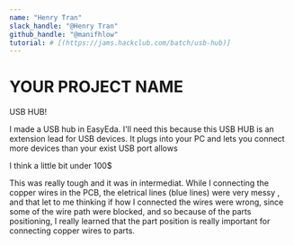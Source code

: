 ```yaml
---
name: "Henry Tran"
slack_handle: "@Henry Tran"
github_handle: "@manifhlow"
tutorial: # [(https://jams.hackclub.com/batch/usb-hub)]
---
```


# YOUR PROJECT NAME
USB HUB!
<!-- Describe your board in 2-3 sentences. What are you making? What will it do? -->
I made a USB hub in EasyEda. I'll need this because this USB HUB is an extension lead for USB devices. It plugs into your PC and lets you connect more
devices than your exist USB port allows
<!-- How much is it going to cost? -->
I think a little bit under 100$
<!-- Tell us a little bit about your design process. What were some challenges? What helped? ***Totally optional*** -->
This was really tough and it was in intermediat. While I connecting the copper wires in the PCB, the eletrical lines (blue lines) were very messy
, and that let to me thinking if how I connected the wires were wrong, since some of the wire path were blocked, and so because of the parts positioning,
I really learned that the part position is really important for connecting copper wires to parts. 

